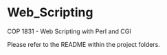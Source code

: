 # Web_Scripting
COP 1831 - Web Scripting with Perl and CGI

Please refer to the README within the project folders.

